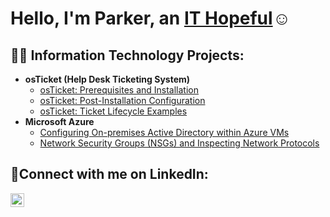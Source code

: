 <h1>Hello, I'm Parker, an <a href="https://www.linkedin.com/in/parker-richmond-969069192/">IT Hopeful</a>☺</h1>

<h2>👨‍💻 Information Technology Projects:</h2>

- <b>osTicket (Help Desk Ticketing System)</b>
  - [osTicket: Prerequisites and Installation](https://github.com/parkrich/osticket-prereqs)
  - [osTicket: Post-Installation Configuration](https://github.com/parkrich/post-install-config)
  - [osTicket: Ticket Lifecycle Examples](https://github.com/parkrich/ticket-lifecycle)
- <b>Microsoft Azure</b>
  - [Configuring On-premises Active Directory within Azure VMs](https://github.com/parkrich/configure-ad)
  - [Network Security Groups (NSGs) and Inspecting Network Protocols](https://github.com/parkrich/azure-network-protocols)

<h2>🤳Connect with me on LinkedIn:</h2>

[<img align="left" alt="Josh | LinkedIn" width="22px" src="https://cdn.jsdelivr.net/npm/simple-icons@v3/icons/linkedin.svg" />][linkedin]

[linkedin]: https://linkedin.com/in/Josh
